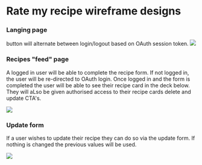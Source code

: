 # Rate my recipe wireframe designs

### Langing page
button will alternate between login/logout based on OAuth session token. 
![]('./home-wireframe.png')

### Recipes "feed" page
A logged in user will be able to complete the recipe form. If not logged in, the user will be re-directed to OAuth login.
Once logged in and the form is completed the user will be able to see their recipe card in the deck below. They will aLso be given authorised access to their recipe cards delete and update CTA's. 

![]('./recipes-wireframe.png)

### Update form
If a user wishes to update their recipe they can do so via the update form. If nothing is changed the previous values will be used. 

![]('./update-wireframe.png)

